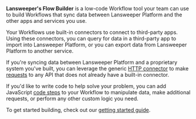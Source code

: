 **Lansweeper's Flow Builder** is a low-code Workflow tool your team can use to build Workflows that sync data between Lansweeper Platform and the other apps and services you use.

Your Workflows use built-in connectors to connect to third-party apps.
Using these connectors, you can query for data in a third-party app to import into Lansweeper Platform, or you can export data from Lansweeper Platform to another service.

If you're syncing data between Lansweeper Platform and a proprietary system you've built, you can leverage the generic [HTTP connector](./connectors/http.md) to make [requests](./http-requests.md) to any API that does not already have a built-in connector.

If you'd like to write code to help solve your problem, you can add JavaScript [code steps](./custom-code.md) to your Workflow to manipulate data, make additional requests, or perform any other custom logic you need.

To get started building, check out our [getting started guide](./get-started.md).
